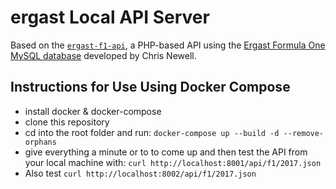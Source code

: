 # ergast Local API Server

Based on the [`ergast-f1-api`](https://github.com/jcnewell/ergast-f1-api), a PHP-based API using the [Ergast Formula One MySQL database](http://ergast.com/mrd/) developed by Chris Newell.

## Instructions for Use Using Docker Compose

- install docker & docker-compose
- clone this repository
- cd into the root folder and run: `docker-compose up --build -d --remove-orphans`
- give everything a minute or to to come up and then test the API from your local machine with: `curl http://localhost:8001/api/f1/2017.json`
- Also test `curl http://localhost:8002/api/f1/2017.json`
